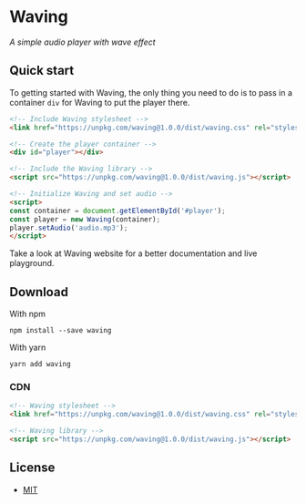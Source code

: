 # Waving

_A simple audio player with wave effect_

## Quick start

To getting started with Waving, the only thing you need to do is to pass in a container `div` for Waving to put the player there.

```html
<!-- Include Waving stylesheet -->
<link href="https://unpkg.com/waving@1.0.0/dist/waving.css" rel="stylesheet">

<!-- Create the player container -->
<div id="player"></div>

<!-- Include the Waving library -->
<script src="https://unpkg.com/waving@1.0.0/dist/waving.js"></script>

<!-- Initialize Waving and set audio -->
<script>
const container = document.getElementById('#player');
const player = new Waving(container);
player.setAudio('audio.mp3');
</script>
```

Take a look at Waving website for a better documentation and live playground.

## Download

With npm

```
npm install --save waving
```

With yarn

```
yarn add waving
```

### CDN

```html
<!-- Waving stylesheet -->
<link href="https://unpkg.com/waving@1.0.0/dist/waving.css" rel="stylesheet">

<!-- Waving library -->
<script src="https://unpkg.com/waving@1.0.0/dist/waving.js"></script>
```

## License

- [MIT](LICENSE)
